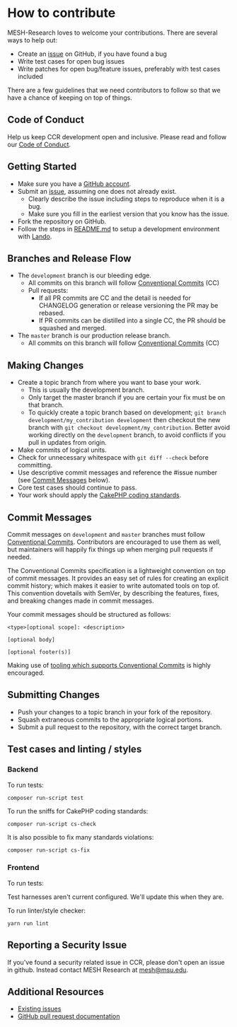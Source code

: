 # How to contribute

MESH-Research loves to welcome your contributions. There are several ways to help out:

* Create an [issue](https://github.com/MESH-Research/CCR/issues) on GitHub, if you have found a bug
* Write test cases for open bug issues
* Write patches for open bug/feature issues, preferably with test cases included

There are a few guidelines that we need contributors to follow so that we have a
chance of keeping on top of things.

## Code of Conduct

Help us keep CCR development open and inclusive. Please read and follow our [Code of Conduct](https://github.com/MESH-Research/CCR/blob/master/CODE_OF_CONDUCT.md).

## Getting Started

* Make sure you have a [GitHub account](https://github.com/signup/free).
* Submit an [issue](https://github.com/MESH-Research/CCR/issues), assuming one does not already exist.
  * Clearly describe the issue including steps to reproduce when it is a bug.
  * Make sure you fill in the earliest version that you know has the issue.
* Fork the repository on GitHub.
* Follow the steps in [README.md](https://github.com/MESH-Research/CCR/blob/master/README.md) to setup a development environment with [Lando](https://lando.dev).

## Branches and Release Flow

* The `development` branch is our bleeding edge.
  * All commits on this branch will follow [Conventional Commits](https://www.conventionalcommits.org/en/v1.0.0/#summary) (CC)
  * Pull requests:
    * If all PR commits are CC and the detail is needed for CHANGELOG generation or release versioning the PR may be rebased.
    * If PR commits can be distilled into a single CC, the PR should be squashed and merged.
* The `master` branch is our production release branch.
  * All commits on this branch will follow [Conventional Commits](https://www.conventionalcommits.org/en/v1.0.0/#summary) (CC)

## Making Changes

* Create a topic branch from where you want to base your work.
  * This is usually the development branch.
  * Only target the master branch if you are certain your fix must be on that
    branch.
  * To quickly create a topic branch based on development; `git branch
    development/my_contribution development` then checkout the new branch with `git
    checkout development/my_contribution`. Better avoid working directly on the
    `development` branch, to avoid conflicts if you pull in updates from origin.
* Make commits of logical units.
* Check for unnecessary whitespace with `git diff --check` before committing.
* Use descriptive commit messages and reference the #issue number (see [Commit Messages](#commit-messages) below).
* Core test cases should continue to pass.
* Your work should apply the [CakePHP coding standards](https://book.cakephp.org/4/en/contributing/cakephp-coding-conventions.html).

## Commit Messages

Commit messages on `development` and `master` branches must follow [Conventional Commits](https://www.conventionalcommits.org/en/v1.0.0/#summary). Contributors are encouraged to use them as well, but maintainers will happily fix things up when merging pull requests if needed.

The Conventional Commits specification is a lightweight convention on top of commit messages. It provides an easy set of rules for creating an explicit commit history; which makes it easier to write automated tools on top of. This convention dovetails with SemVer, by describing the features, fixes, and breaking changes made in commit messages.

Your commit messages should be structured as follows:

    <type>[optional scope]: <description>

    [optional body]

    [optional footer(s)]

Making use of [tooling which supports Conventional Commits](https://www.conventionalcommits.org/en/v1.0.0/#tooling-for-conventional-commits) is highly encouraged.

## Submitting Changes

* Push your changes to a topic branch in your fork of the repository.
* Squash extraneous commits to the appropriate logical portions.
* Submit a pull request to the repository, with the correct target branch.

## Test cases and linting / styles

### Backend

To run tests:

    composer run-script test

To run the sniffs for CakePHP coding standards:

    composer run-script cs-check

It is also possible to fix many standards violations:

    composer run-script cs-fix

### Frontend

To run tests:

Test harnesses aren't current configured.  We'll update this when they are.

To run linter/style checker:

    yarn run lint

## Reporting a Security Issue

If you've found a security related issue in CCR, please don't open an issue in github. Instead contact MESH Research at mesh@msu.edu.

## Additional Resources

* [Existing issues](https://github.com/MESH-Research/ccr/issues)
* [GitHub pull request documentation](https://help.github.com/articles/creating-a-pull-request/)

